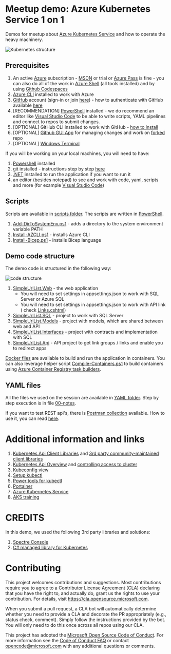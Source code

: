 # Meetup demo: Azure Kubernetes Service 1 on 1

Demos for meetup about [Azure Kubernetes Service](https://learn.microsoft.com/en-us/azure/aks/intro-kubernetes) and how
to operate the heavy machinery.

![Kubernetes structure](https://webeudatastorage.blob.core.windows.net/web/k8s-structure.png)

## Prerequisites

1. An active [Azure](https://www.azure.com) subscription - [MSDN](https://my.visualstudio.com) or trial
   or [Azure Pass](https://microsoftazurepass.com) is fine - you can also do all of the work
   in [Azure Shell](https://shell.azure.com) (all tools installed) and by
   using [Github Codespaces](https://docs.github.com/en/codespaces/developing-in-codespaces/creating-a-codespace)
2. [Azure CLI](https://learn.microsoft.com/en-us/cli/azure/) installed to work with Azure
3. [GitHub](https://github.com/) account (sign-in or join [here](https://github.com/join)) - how to authenticate with
   GitHub
   available [here](https://docs.github.com/en/get-started/quickstart/set-up-git#authenticating-with-github-from-git)
4. [RECOMMENDATION] [PowerShell](https://learn.microsoft.com/en-us/powershell/scripting/install/installing-powershell-on-windows?view=powershell-7.2)
   installed - we do recommend an editor like [Visual Studio Code](https://code.visualstudio.com) to be able to write
   scripts, YAML pipelines and connect to repos to submit changes.
5. [OPTIONAL] GitHub CLI installed to work with GitHub - [how to install](https://cli.github.com/manual/installation)
6. [OPTIONAL] [Github GUI App](https://desktop.github.com/) for managing changes and work
   on [forked](https://docs.github.com/en/get-started/quickstart/fork-a-repo) repo
7. [OPTIONAL] [Windows Terminal](https://learn.microsoft.com/en-us/windows/terminal/install)

If you will be working on your local machines, you will need to have:

1. [Powershell](https://learn.microsoft.com/en-us/powershell/scripting/install/installing-powershell-on-windows?view=powershell-7.2)
   installed
2. git installed - instructions step by step [here](https://docs.github.com/en/get-started/quickstart/set-up-git)
3. [.NET](https://dot.net) installed to run the application if you want to run it
4. an editor (besides notepad) to see and work with code, yaml, scripts and more (for
   example [Visual Studio Code](https://code.visualstudio.com))

## Scripts

Scripts are available in [scripts folder](./Scripts). The scripts are written
in [PowerShell](https://docs.microsoft.com/en-us/powershell/scripting/overview?view=powershell-7.2).

1. [Add-DirToSystemEnv.ps1](./Scripts/Add-DirToSystemEnv.ps1) - adds a directory to the system environment variable
   PATH
2. [Install-AZCLI.ps1](./Scripts/Install-AZCLI.ps1) - installs Azure CLI
3. [Install-Bicep.ps1](./Scripts/Install-Bicep.ps1) - installs Bicep language

## Demo code structure

The demo code is structured in the following way:

![code structure](https://webeudatastorage.blob.core.windows.net/web/k8s-oneonone-code-structure.png)

1. [SimpleUrlList.Web](./SimpleUrlListSLN/SimpleUrlList.Web) - the web application
    - You will need to set settings in appsettings.json to work with SQL Server or Azure SQL
    - You will need to set settings in appsettings.json to work with API link (
      check [Links.cshtml](./SimpleUrlListSLN/SimpleUrlList.Web/Pages/Groups/Links.cshtml))
2. [SimpleUrlList.SQL](./SimpleUrlListSLN/SimpleUrlList.SQL) - project to work with SQL Server
3. [SimpleUrlList.Models](./SimpleUrlListSLN/SimpleUrlList.Models) - project with models, which are shared between web
   and API
4. [SimpleUrlList.Interfaces](./SimpleUrlListSLN/SimpleUrlList.Interfaces) - project with contracts and implementation
   with SQL
5. [SimpleUrlList.Api](./SimpleUrlListSLN/SimpleUrlList.Api) - API project to get link groups / links and enable you to
   redirect apps

[Docker files](./Docker) are available to build and run the application in containers. You can also leverage helper
script [Compile-Containers.ps1](./Scripts/Compile-Containers.ps1) to
build containers
using [Azure Container Registry task builders](https://learn.microsoft.com/en-us/azure/container-registry/container-registry-tutorial-build-task).

## YAML files

All the files we used on the session are available in [YAML folder](./Yaml). Step by step execution is in
file [00-notes](./Yaml/00-notes).

If you want to test REST api's, there
is [Postman collection](./Scripts/Kubectl%20Session%20Empty.postman_collection.json) available. How to use it, you can
read [here](https://learning.postman.com/docs/getting-started/importing-and-exporting/importing-and-exporting-overview/).

# Additional information and links

1. [Kubernetes Api Client Libraries](https://github.com/kubernetes-client)
   and [3rd party community-maintained client libraries](https://kubernetes.io/docs/reference/using-api/client-libraries/#community-maintained-client-libraries)
2. [Kubernetes Api Overview](https://kubernetes.io/docs/reference/using-api/)
   and [controlling access to cluster](https://kubernetes.io/docs/concepts/security/controlling-access/)
3. [Kubeconfig view](https://kubernetes.io/docs/concepts/configuration/organize-cluster-access-kubeconfig/)
4. [Setup kubectl](https://kubernetes.io/docs/tasks/tools/install-kubectl/)
5. [Power tools for kubectl](https://github.com/ahmetb/kubectx)
6. [Portainer](https://www.portainer.io/installation/)
7. [Azure Kubernetes Service](https://docs.microsoft.com/en-us/azure/aks/)
8. [AKS training](https://learn.microsoft.com/en-us/training/paths/intro-to-kubernetes-on-azure/)

# CREDITS

In this demo, we used the following 3rd party libraries and solutions:

1. [Spectre Console](https://github.com/spectresystems/spectre.console/)
2. [C# managed library for Kubernetes](https://github.com/kubernetes-client/csharp)

# Contributing

This project welcomes contributions and suggestions. Most contributions require you to agree to a
Contributor License Agreement (CLA) declaring that you have the right to, and actually do, grant us
the rights to use your contribution. For details, visit https://cla.opensource.microsoft.com.

When you submit a pull request, a CLA bot will automatically determine whether you need to provide
a CLA and decorate the PR appropriately (e.g., status check, comment). Simply follow the instructions
provided by the bot. You will only need to do this once across all repos using our CLA.

This project has adopted the [Microsoft Open Source Code of Conduct](https://opensource.microsoft.com/codeofconduct/).
For more information see the [Code of Conduct FAQ](https://opensource.microsoft.com/codeofconduct/faq/) or
contact [opencode@microsoft.com](mailto:opencode@microsoft.com) with any additional questions or comments.

